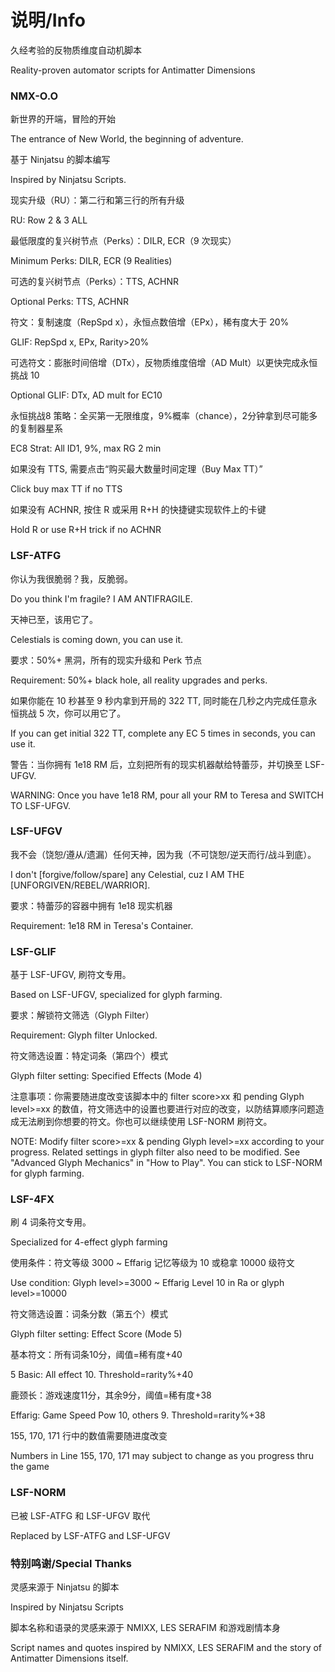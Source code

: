 # 说明/Info
久经考验的反物质维度自动机脚本

Reality-proven automator scripts for Antimatter Dimensions

### NMX-O.O
新世界的开端，冒险的开始

The entrance of New World, the beginning of adventure.

基于 Ninjatsu 的脚本编写

Inspired by Ninjatsu Scripts.

现实升级（RU）：第二行和第三行的所有升级

RU: Row 2 & 3 ALL

最低限度的复兴树节点（Perks）：DILR, ECR（9 次现实）

Minimum Perks: DILR, ECR (9 Realities)

可选的复兴树节点（Perks）：TTS, ACHNR

Optional Perks: TTS, ACHNR

符文：复制速度（RepSpd x），永恒点数倍增（EPx），稀有度大于 20%

GLIF: RepSpd x, EPx, Rarity>20%

可选符文：膨胀时间倍增（DTx），反物质维度倍增（AD Mult）以更快完成永恒挑战 10

Optional GLIF: DTx, AD mult for EC10

永恒挑战8 策略：全买第一无限维度，9%概率（chance），2分钟拿到尽可能多的复制器星系

EC8 Strat: All ID1, 9%, max RG 2 min

如果没有 TTS, 需要点击“购买最大数量时间定理（Buy Max TT）”

Click buy max TT if no TTS

如果没有 ACHNR, 按住 R 或采用 R+H 的快捷键实现软件上的卡键

Hold R or use R+H trick if no ACHNR

### LSF-ATFG
你认为我很脆弱？我，反脆弱。

Do you think I'm fragile? I AM ANTIFRAGILE.

天神已至，该用它了。

Celestials is coming down, you can use it.

要求：50%+ 黑洞，所有的现实升级和 Perk 节点

Requirement: 50%+ black hole, all reality upgrades and perks.

如果你能在 10 秒甚至 9 秒内拿到开局的 322 TT, 同时能在几秒之内完成任意永恒挑战 5 次，你可以用它了。

If you can get initial 322 TT, complete any EC 5 times in seconds, you can use it.

警告：当你拥有 1e18 RM 后，立刻把所有的现实机器献给特蕾莎，并切换至 LSF-UFGV.

WARNING: Once you have 1e18 RM, pour all your RM to Teresa and SWITCH TO LSF-UFGV.

### LSF-UFGV
我不会（饶恕/遵从/遗漏）任何天神，因为我（不可饶恕/逆天而行/战斗到底）。

I don't [forgive/follow/spare] any Celestial, cuz I AM THE [UNFORGIVEN/REBEL/WARRIOR].

要求：特蕾莎的容器中拥有 1e18 现实机器

Requirement: 1e18 RM in Teresa's Container.

### LSF-GLIF
基于 LSF-UFGV, 刷符文专用。

Based on LSF-UFGV, specialized for glyph farming.

要求：解锁符文筛选（Glyph Filter）

Requirement: Glyph filter Unlocked.

符文筛选设置：特定词条（第四个）模式

Glyph filter setting: Specified Effects (Mode 4)

注意事项：你需要随进度改变该脚本中的 filter score>xx 和 pending Glyph level>=xx 的数值，符文筛选中的设置也要进行对应的改变，以防结算顺序问题造成无法刷到你想要的符文。你也可以继续使用 LSF-NORM 刷符文。

NOTE: Modify filter score>=xx & pending Glyph level>=xx according to your progress. Related settings in glyph filter also need to be modified. See "Advanced Glyph Mechanics" in "How to Play". You can stick to LSF-NORM for glyph farming.

### LSF-4FX
刷 4 词条符文专用。

Specialized for 4-effect glyph farming

使用条件：符文等级 3000 ~ Effarig 记忆等级为 10 或稳拿 10000 级符文
 
Use condition: Glyph level>=3000 ~ Effarig Level 10 in Ra or glyph level>=10000

符文筛选设置：词条分数（第五个）模式

Glyph filter setting: Effect Score (Mode 5)

基本符文：所有词条10分，阈值=稀有度+40

5 Basic: All effect 10. Threshold=rarity%+40

鹿颈长：游戏速度11分，其余9分，阈值=稀有度+38

Effarig: Game Speed Pow 10, others 9. Threshold=rarity%+38

155, 170, 171 行中的数值需要随进度改变

Numbers in Line 155, 170, 171 may subject to change as you progress thru the game

### LSF-NORM
已被 LSF-ATFG 和 LSF-UFGV 取代

Replaced by LSF-ATFG and LSF-UFGV

### 特别鸣谢/Special Thanks
灵感来源于 Ninjatsu 的脚本

Inspired by Ninjatsu Scripts

脚本名称和语录的灵感来源于 NMIXX, LES SERAFIM 和游戏剧情本身

Script names and quotes inspired by NMIXX, LES SERAFIM and the story of Antimatter Dimensions itself.
